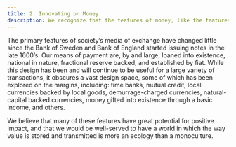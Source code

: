 ```yaml
---
title: 2. Innovating on Money
description: We recognize that the features of money, like the features of any widely used technology, have a considerable impact on society.
---
```


The primary features of society’s media of exchange have changed little since the Bank of Sweden and Bank of England started issuing notes in the late 1600’s. Our means of payment are, by and large, loaned into existence, national in nature, fractional reserve backed, and established by fiat. While this design has been and will continue to be useful for a large variety of transactions, it obscures a vast design space, some of which has been explored on the margins, including: time banks, mutual credit, local currencies backed by local goods, demurrage-charged currencies, natural-capital backed currencies, money gifted into existence through a basic income, and others.

We believe that many of these features have great potential for positive impact, and that we would be well-served to have a world in which the way value is stored and transmitted is more an ecology than a monoculture.